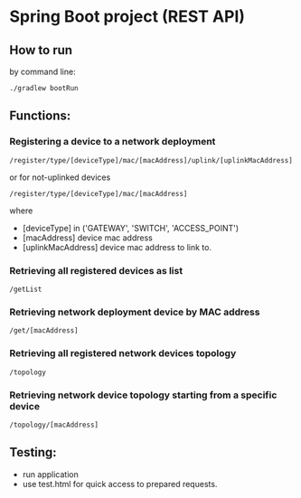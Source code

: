 # Spring Boot project (REST API)

## How to run
by command line:
```
./gradlew bootRun
```

## Functions:
### Registering a device to a network deployment
```
/register/type/[deviceType]/mac/[macAddress]/uplink/[uplinkMacAddress]
```
or for not-uplinked devices
```
/register/type/[deviceType]/mac/[macAddress]
```
where

* [deviceType] in ('GATEWAY', 'SWITCH', 'ACCESS_POINT')
* [macAddress] device mac address
* [uplinkMacAddress] device mac address to link to.

### Retrieving all registered devices as list
```
/getList
```
### Retrieving network deployment device by MAC address
```
/get/[macAddress]
```
### Retrieving all registered network devices topology
```
/topology
```
### Retrieving network device topology starting from a specific device
```
/topology/[macAddress]
```
## Testing:
* run application
* use test.html for quick access to prepared requests.